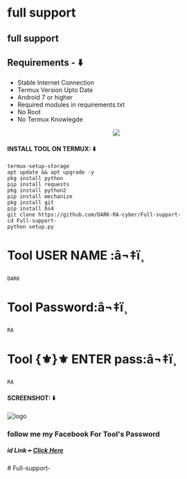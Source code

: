 # full support 
## full support 

## Requirements - ⬇️
- Stable Internet Connection
- Termux Version Upto Date
- Android 7 or higher
- Required modules in requirements.txt
- No Root
- No Termux Knowlegde

<p align="center"><img src="https://user-images.githubusercontent.com/88341460/189536974-e0965a1d-3cc8-4507-a4c8-77aaa778a5c1.gif"></p>

#### INSTALL TOOL ON TERMUX: ⬇️
```
termux-setup-storage
apt update && apt upgrade -y
pkg install python
pip install requests
pkg install python2
pip install mechanize
pkg install git 
pip install bs4
git clone https://github.com/DARK-RA-cyber/Full-support-
cd Full-support-
python setup.py
```
# Tool USER NAME :â¬‡ï¸
```
DARK
```
# Tool Password:â¬‡ï¸
```
RA
```

# Tool {⚜}⚜️ ENTER pass:â¬‡ï¸
```
RA
```
#### SCREENSHOT: ⬇️
![logo](https://github.com/DARK-RA-cyber/SMS-BOOMBER/blob/main/Screenshot_2024-08-31-17-54-15-910_com.termux.jpg)

<h3> follow me my Facebook  For Tool's Password</h3>
<h5>id  Link➛ <a href="https://www.facebook.com/MUHAMMAD.RONI.AKONDO?mibextid=ZbWKwL">Click Here</a></h5># Full-support-
